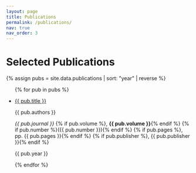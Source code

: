```yaml
---
layout: page
title: Publications
permalink: /publications/
nav: true
nav_order: 3
---
```


# Selected Publications

{% assign pubs = site.data.publications | sort: "year" | reverse %}

<ul class="publication-list">
  {% for pub in pubs %}
  <li>
    <p class="pub-title">
      <a href="{{ pub.url | default: '#' }}" target="_blank" rel="noopener noreferrer">
        {{ pub.title }}
      </a>
    </p>
    <p class="pub-authors">{{ pub.authors }}</p>
    <p class="pub-journal">
      <em>{{ pub.journal }}</em>
      {% if pub.volume %}, <strong>{{ pub.volume }}</strong>{% endif %}
      {% if pub.number %}({{ pub.number }}){% endif %}
      {% if pub.pages %}, pp. {{ pub.pages }}{% endif %}
      {% if pub.publisher %}, {{ pub.publisher }}{% endif %}
    </p>
    <p class="pub-year">{{ pub.year }}</p>
  </li>
  {% endfor %}
</ul>
